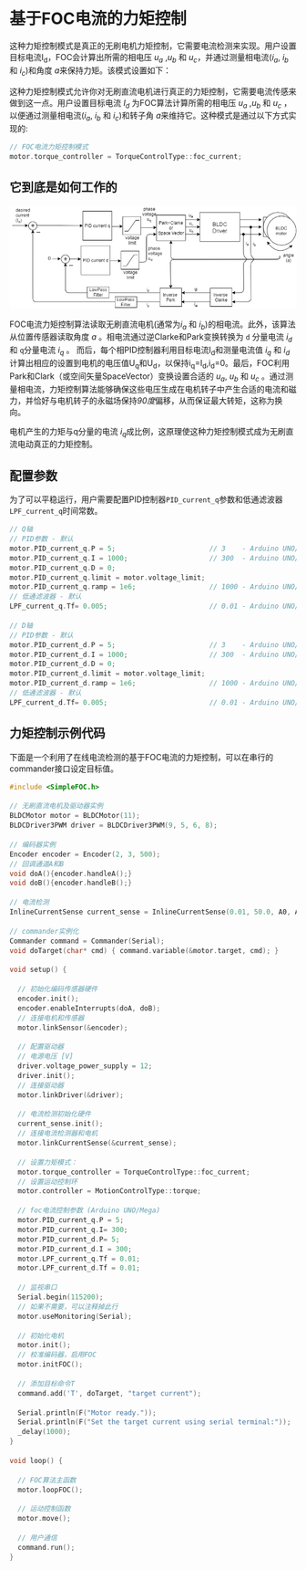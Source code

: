 
# 基于FOC电流的力矩控制
这种力矩控制模式是真正的无刷电机力矩控制，它需要电流检测来实现。用户设置目标电流I<sub>d</sub>，FOC会计算出所需的相电压 <i>u<sub>a</sub></i> ,<i>u<sub>b</sub></i> 和 <i>u<sub>c</sub></i>，并通过测量相电流(<i>i<sub>a</sub></i>, <i>i<sub>b</sub></i> 和 <i>i<sub>c</sub></i>)和角度 <i>a</i>来保持力矩。该模式设置如下：

这种力矩控制模式允许你对无刷直流电机进行真正的力矩控制，它需要电流传感来做到这一点。用户设置目标电流 <i>I<sub>d</sub></i> 为FOC算法计算所需的相电压 <i>u<sub>a</sub></i> ,<i>u<sub>b</sub></i> 和 <i>u<sub>c</sub></i> ，以便通过测量相电流(<i>i<sub>a</sub></i>, <i>i<sub>b</sub></i> 和 <i>i<sub>c</sub></i>)和转子角 <i>a</i>来维持它。这种模式是通过以下方式实现的:

```cpp
// FOC电流力矩控制模式
motor.torque_controller = TorqueControlType::foc_current;
```

## 它到底是如何工作的
 <a name="foc_image"></a><img src="extras/Images/foc_current_mode.png">

FOC电流力矩控制算法读取无刷直流电机(通常为<i>i<sub>a</sub></i> 和 <i>i<sub>b</sub></i>)的相电流。此外，该算法从位置传感器读取角度 <i>a</i> 。相电流通过逆Clarke和Park变换转换为 `d` 分量电流 <i>i<sub>d</sub></i> 和 `q`分量电流 <i>i<sub>q</sub></i> 。 而后，每个相PID控制器利用目标电流I<sub>d</sub>和测量电流值 <i>i<sub>q</sub></i> 和 <i>i<sub>d</sub></i>计算出相应的设置到电机的电压值U<sub>q</sub>和U<sub>d</sub>，以保持i<sub>q</sub>=I<sub>d</sub>,i<sub>d</sub>=0。最后，FOC利用Park和Clark（或空间矢量SpaceVector）变换设置合适的 <i>u<sub>a</sub></i>, <i>u<sub>b</sub></i> 和 <i>u<sub>c</sub></i> 。通过测量相电流，力矩控制算法能够确保这些电压生成在电机转子中产生合适的电流和磁力，并恰好与电机转子的永磁场保持<i>90度</i>偏移，从而保证最大转矩，这称为换向。

电机产生的力矩与q分量的电流 <i>i<sub>q</sub></i>成比例，这原理使这种力矩控制模式成为无刷直流电动真正的力矩控制。

## 配置参数
为了可以平稳运行，用户需要配置PID控制器`PID_current_q`参数和低通滤波器`LPF_current_q`时间常数。

```cpp
// Q轴
// PID参数 - 默认
motor.PID_current_q.P = 5;                       // 3    - Arduino UNO/MEGA
motor.PID_current_q.I = 1000;                    // 300  - Arduino UNO/MEGA
motor.PID_current_q.D = 0;
motor.PID_current_q.limit = motor.voltage_limit; 
motor.PID_current_q.ramp = 1e6;                  // 1000 - Arduino UNO/MEGA
// 低通滤波器 - 默认 
LPF_current_q.Tf= 0.005;                         // 0.01 - Arduino UNO/MEGA

// D轴
// PID参数 - 默认
motor.PID_current_d.P = 5;                       // 3    - Arduino UNO/MEGA
motor.PID_current_d.I = 1000;                    // 300  - Arduino UNO/MEGA
motor.PID_current_d.D = 0;
motor.PID_current_d.limit = motor.voltage_limit; 
motor.PID_current_d.ramp = 1e6;                  // 1000 - Arduino UNO/MEGA
// 低通滤波器 - 默认
LPF_current_d.Tf= 0.005;                         // 0.01 - Arduino UNO/MEGA
```


## 力矩控制示例代码

下面是一个利用了在线电流检测的基于FOC电流的力矩控制，可以在串行的commander接口设定目标值。

```cpp
#include <SimpleFOC.h>

// 无刷直流电机及驱动器实例
BLDCMotor motor = BLDCMotor(11);
BLDCDriver3PWM driver = BLDCDriver3PWM(9, 5, 6, 8);

// 编码器实例
Encoder encoder = Encoder(2, 3, 500);
// 回调通道A和B
void doA(){encoder.handleA();}
void doB(){encoder.handleB();}

// 电流检测
InlineCurrentSense current_sense = InlineCurrentSense(0.01, 50.0, A0, A2);

// commander实例化
Commander command = Commander(Serial);
void doTarget(char* cmd) { command.variable(&motor.target, cmd); }

void setup() { 
  
  // 初始化编码传感器硬件
  encoder.init();
  encoder.enableInterrupts(doA, doB); 
  // 连接电机和传感器
  motor.linkSensor(&encoder);

  // 配置驱动器
  // 电源电压 [V]
  driver.voltage_power_supply = 12;
  driver.init();
  // 连接驱动器
  motor.linkDriver(&driver);

  // 电流检测初始化硬件
  current_sense.init();
  // 连接电流检测器和电机
  motor.linkCurrentSense(&current_sense);

  // 设置力矩模式：
  motor.torque_controller = TorqueControlType::foc_current; 
  // 设置运动控制环
  motor.controller = MotionControlType::torque;

  // foc电流控制参数 (Arduino UNO/Mega)
  motor.PID_current_q.P = 5;
  motor.PID_current_q.I= 300;
  motor.PID_current_d.P= 5;
  motor.PID_current_d.I = 300;
  motor.LPF_current_q.Tf = 0.01; 
  motor.LPF_current_d.Tf = 0.01; 

  // 监视串口
  Serial.begin(115200);
  // 如果不需要，可以注释掉此行
  motor.useMonitoring(Serial);

  // 初始化电机
  motor.init();
  // 校准编码器，启用FOC
  motor.initFOC();

  // 添加目标命令T
  command.add('T', doTarget, "target current");

  Serial.println(F("Motor ready."));
  Serial.println(F("Set the target current using serial terminal:"));
  _delay(1000);
}

void loop() {

  // FOC算法主函数
  motor.loopFOC();

  // 运动控制函数
  motor.move();

  // 用户通信
  command.run();
}
```
